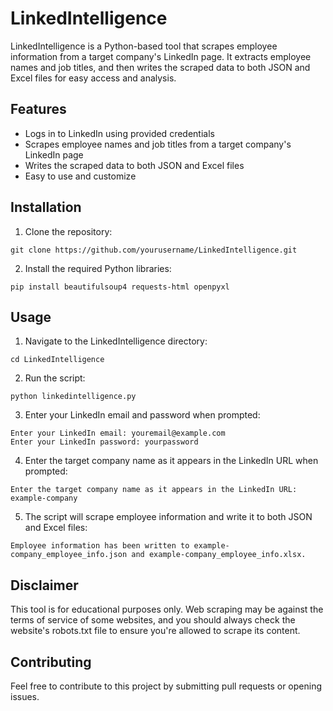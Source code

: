 # LinkedIntelligence

LinkedIntelligence is a Python-based tool that scrapes employee information from a target company's LinkedIn page. It extracts employee names and job titles, and then writes the scraped data to both JSON and Excel files for easy access and analysis.

## Features

- Logs in to LinkedIn using provided credentials
- Scrapes employee names and job titles from a target company's LinkedIn page
- Writes the scraped data to both JSON and Excel files
- Easy to use and customize

## Installation

1. Clone the repository:
```
git clone https://github.com/yourusername/LinkedIntelligence.git
```

2. Install the required Python libraries:
```
pip install beautifulsoup4 requests-html openpyxl
```

## Usage

1. Navigate to the LinkedIntelligence directory:
```
cd LinkedIntelligence
```

2. Run the script:
```
python linkedintelligence.py
```

3. Enter your LinkedIn email and password when prompted:
```
Enter your LinkedIn email: youremail@example.com
Enter your LinkedIn password: yourpassword
```

4. Enter the target company name as it appears in the LinkedIn URL when prompted:
```
Enter the target company name as it appears in the LinkedIn URL: example-company
```

5. The script will scrape employee information and write it to both JSON and Excel files:
```
Employee information has been written to example-company_employee_info.json and example-company_employee_info.xlsx.
```

## Disclaimer

This tool is for educational purposes only. Web scraping may be against the terms of service of some websites, and you should always check the website's robots.txt file to ensure you're allowed to scrape its content.

## Contributing

Feel free to contribute to this project by submitting pull requests or opening issues.
